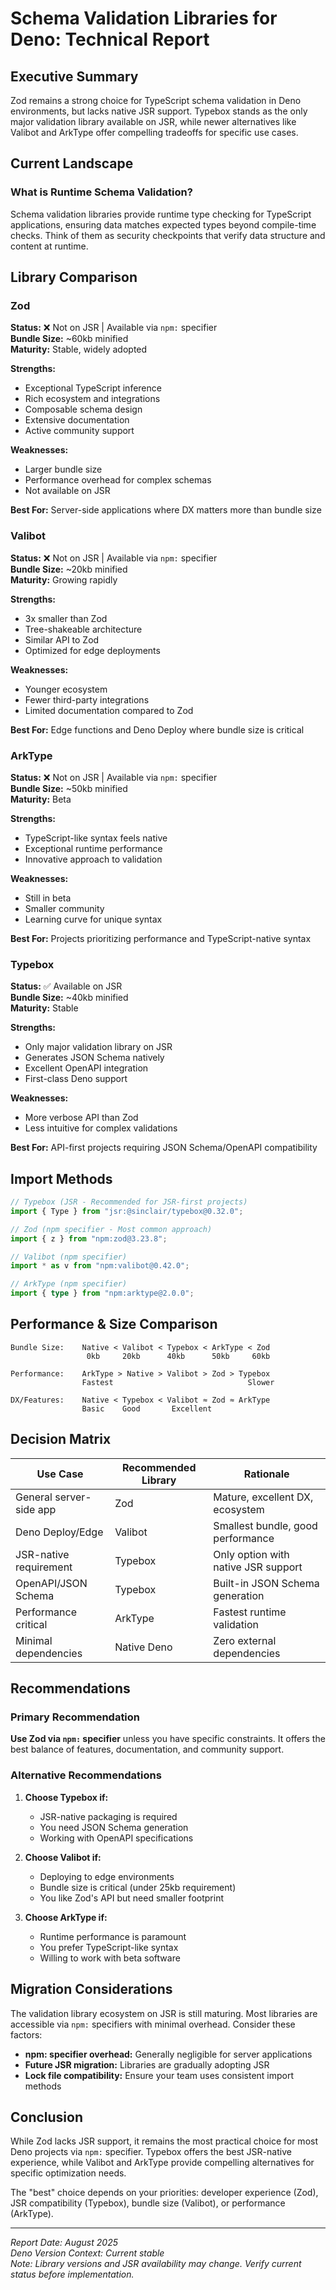 # Schema Validation Libraries for Deno: Technical Report

## Executive Summary

Zod remains a strong choice for TypeScript schema validation in Deno environments, but lacks native JSR support. Typebox
stands as the only major validation library available on JSR, while newer alternatives like Valibot and ArkType offer
compelling tradeoffs for specific use cases.

## Current Landscape

### What is Runtime Schema Validation?

Schema validation libraries provide runtime type checking for TypeScript applications, ensuring data matches expected
types beyond compile-time checks. Think of them as security checkpoints that verify data structure and content at
runtime.

## Library Comparison

### Zod

**Status:** ❌ Not on JSR | Available via `npm:` specifier\
**Bundle Size:** ~60kb minified\
**Maturity:** Stable, widely adopted

**Strengths:**

- Exceptional TypeScript inference
- Rich ecosystem and integrations
- Composable schema design
- Extensive documentation
- Active community support

**Weaknesses:**

- Larger bundle size
- Performance overhead for complex schemas
- Not available on JSR

**Best For:** Server-side applications where DX matters more than bundle size

### Valibot

**Status:** ❌ Not on JSR | Available via `npm:` specifier\
**Bundle Size:** ~20kb minified\
**Maturity:** Growing rapidly

**Strengths:**

- 3x smaller than Zod
- Tree-shakeable architecture
- Similar API to Zod
- Optimized for edge deployments

**Weaknesses:**

- Younger ecosystem
- Fewer third-party integrations
- Limited documentation compared to Zod

**Best For:** Edge functions and Deno Deploy where bundle size is critical

### ArkType

**Status:** ❌ Not on JSR | Available via `npm:` specifier\
**Bundle Size:** ~50kb minified\
**Maturity:** Beta

**Strengths:**

- TypeScript-like syntax feels native
- Exceptional runtime performance
- Innovative approach to validation

**Weaknesses:**

- Still in beta
- Smaller community
- Learning curve for unique syntax

**Best For:** Projects prioritizing performance and TypeScript-native syntax

### Typebox

**Status:** ✅ Available on JSR\
**Bundle Size:** ~40kb minified\
**Maturity:** Stable

**Strengths:**

- Only major validation library on JSR
- Generates JSON Schema natively
- Excellent OpenAPI integration
- First-class Deno support

**Weaknesses:**

- More verbose API than Zod
- Less intuitive for complex validations

**Best For:** API-first projects requiring JSON Schema/OpenAPI compatibility

## Import Methods

```typescript
// Typebox (JSR - Recommended for JSR-first projects)
import { Type } from "jsr:@sinclair/typebox@0.32.0";

// Zod (npm specifier - Most common approach)
import { z } from "npm:zod@3.23.8";

// Valibot (npm specifier)
import * as v from "npm:valibot@0.42.0";

// ArkType (npm specifier)
import { type } from "npm:arktype@2.0.0";
```

## Performance & Size Comparison

```
Bundle Size:    Native < Valibot < Typebox < ArkType < Zod
                 0kb     20kb      40kb      50kb     60kb

Performance:    ArkType > Native > Valibot > Zod > Typebox
                Fastest                              Slower

DX/Features:    Native < Typebox < Valibot ≈ Zod ≈ ArkType
                Basic    Good       Excellent
```

## Decision Matrix

| Use Case                | Recommended Library | Rationale                           |
| ----------------------- | ------------------- | ----------------------------------- |
| General server-side app | Zod                 | Mature, excellent DX, ecosystem     |
| Deno Deploy/Edge        | Valibot             | Smallest bundle, good performance   |
| JSR-native requirement  | Typebox             | Only option with native JSR support |
| OpenAPI/JSON Schema     | Typebox             | Built-in JSON Schema generation     |
| Performance critical    | ArkType             | Fastest runtime validation          |
| Minimal dependencies    | Native Deno         | Zero external dependencies          |

## Recommendations

### Primary Recommendation

**Use Zod via `npm:` specifier** unless you have specific constraints. It offers the best balance of features,
documentation, and community support.

### Alternative Recommendations

1. **Choose Typebox if:**
   - JSR-native packaging is required
   - You need JSON Schema generation
   - Working with OpenAPI specifications

2. **Choose Valibot if:**
   - Deploying to edge environments
   - Bundle size is critical (under 25kb requirement)
   - You like Zod's API but need smaller footprint

3. **Choose ArkType if:**
   - Runtime performance is paramount
   - You prefer TypeScript-like syntax
   - Willing to work with beta software

## Migration Considerations

The validation library ecosystem on JSR is still maturing. Most libraries are accessible via `npm:` specifiers with
minimal overhead. Consider these factors:

- **npm: specifier overhead:** Generally negligible for server applications
- **Future JSR migration:** Libraries are gradually adopting JSR
- **Lock file compatibility:** Ensure your team uses consistent import methods

## Conclusion

While Zod lacks JSR support, it remains the most practical choice for most Deno projects via `npm:` specifier. Typebox
offers the best JSR-native experience, while Valibot and ArkType provide compelling alternatives for specific
optimization needs.

The "best" choice depends on your priorities: developer experience (Zod), JSR compatibility (Typebox), bundle size
(Valibot), or performance (ArkType).

---

_Report Date: August 2025_\
_Deno Version Context: Current stable_\
_Note: Library versions and JSR availability may change. Verify current status before implementation._

